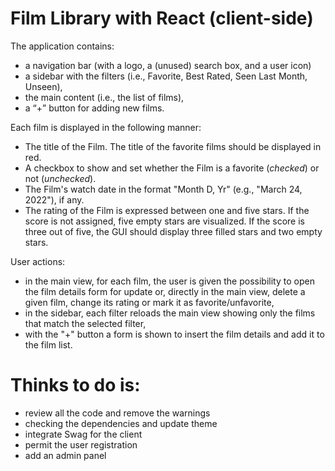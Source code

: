 # Film Library with React (client-side)

The application contains:

* a navigation bar (with a logo, a (unused) search box, and a user icon)
* a sidebar with the filters (i.e., Favorite, Best Rated, Seen Last Month, Unseen), 
* the main content (i.e., the list of films),
* a “+” button for adding new films.

Each film is displayed in the following manner:

*	The title of the Film. The title of the favorite films should be displayed in red. 
*	A checkbox to show and set whether the Film is a favorite (_checked_) or not (_unchecked_). 
*	The Film's watch date in the format "Month D, Yr" (e.g., "March 24, 2022"), if any. 
*	The rating of the Film is expressed between one and five stars. If the score is not assigned, five empty stars are visualized. If the score is three out of five, the GUI should display three filled stars and two empty stars.

User actions:

* in the main view, for each film, the user is given the possibility to open the film details form for update or, directly in the main view, delete a given film, change its rating or mark it as favorite/unfavorite,
* in the sidebar, each filter reloads the main view showing only the films that match the selected filter,
* with the "+" button a form is shown to insert the film details and add it to the film list.

# Thinks to do is:

* review all the code and remove the warnings
* checking the dependencies and update theme
* integrate Swag for the client
* permit the user registration
* add an admin panel